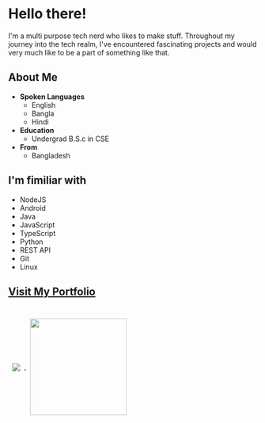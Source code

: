 # Hello there!

I'm a multi purpose tech nerd who likes to make stuff. Throughout my
journey into the tech realm, I've encountered fascinating projects and
would very much like to be a part of something like that.

## About Me

- **Spoken Languages**
  - English
  - Bangla
  - Hindi
- **Education**
  - Undergrad B.S.c in CSE
- **From**
  - Bangladesh

## I'm fimiliar with

- NodeJS
- Android
- Java
- JavaScript
- TypeScript
- Python
- REST API
- Git
- Linux

## [Visit My Portfolio](https://khaled-0.github.io)

<br>
<a href="#">
  <img align="center" style="margin:0.5rem" src="https://github-readme-stats.vercel.app/api?username=khaled-0&include_all_commits=true&show_icons=true&theme=transparent" />
<//a>
<a href="#">
  <img align="center" style="margin:0.5rem; height:195px" src="https://github-readme-stats.vercel.app/api/top-langs/?username=khaled-0&layout=compact&theme=transparent&langs_count=10&custom_title=Khaled's%20Most%20Used%20Languages"/>
</a>
